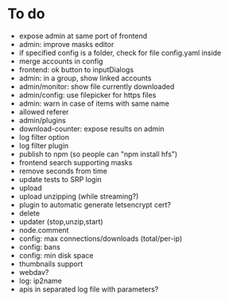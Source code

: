 # To do
- expose admin at same port of frontend
- admin: improve masks editor
- if specified config is a folder, check for file config.yaml inside
- merge accounts in config
- frontend: ok button to inputDialogs
- admin: in a group, show linked accounts
- admin/monitor: show file currently downloaded
- admin/config: use filepicker for https files
- admin: warn in case of items with same name
- allowed referer
- admin/plugins
- download-counter: expose results on admin
- log filter option
- log filter plugin
- publish to npm (so people can "npm install hfs")
- frontend search supporting masks
- remove seconds from time
- update tests to SRP login
- upload
- upload unzipping (while streaming?)
- plugin to automatic generate letsencrypt cert?
- delete
- updater (stop,unzip,start)
- node.comment
- config: max connections/downloads (total/per-ip)
- config: bans
- config: min disk space
- thumbnails support
- webdav?
- log: ip2name
- apis in separated log file with parameters?

